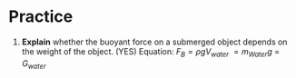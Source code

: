 # Practice
1. **Explain** whether the buoyant force on a submerged object depends on the weight of the object. (YES)
Equation: 
$F_B=\rho g V_{water}$
	$=m_{Water}g$
	= $G_{water}$
